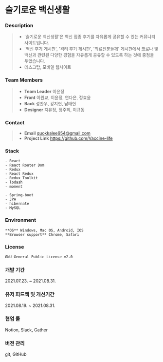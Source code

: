 # 슬기로운 백신생활

### Description

> - '슬기로운 백신생활'은 백신 접종 후기를 자유롭게 공유할 수 있는 커뮤니티 사이트입니다.
> - '백신 후기 게시판', '격리 후기 게시판', '의료진분들께' 게시판에서 코로나 및 백신과 관련된 다양한 경험을 자유롭게 공유할 수 있도록 하는 것에 중점을 두었습니다.
> - 데스크탑, 모바일 웹사이트


### Team Members

> - **Team Leader** 이윤정
> - **Front** 이원교, 이윤정, 연다은, 정효윤
> - **Back** 성찬우, 강지현, 남태현
> - **Designer** 지유정, 정주희, 이규동


### Contact

> - **Email** quokkalee654@gmail.com 
> - **Project Link** https://github.com/Vaccine-life


### Stack

    - React
    - React Router Dom
    - Redux
    - React Redux
    - Redux Toolkit
    - lodash
    - moment

    - Spring-boot
    - JPA
    - hibernate
    - MySQL


### Environment

    **OS** Windows, Mac OS, Android, IOS
    **Browser support** Chrome, Safari


### License

    GNU General Public License v2.0


### 개발 기간

2021.07.23. ~ 2021.08.31.


### 유저 피드백 및 개선기간

2021.08.19. ~ 2021.08.31.


### 협업 툴

Notion, Slack, Gather


### 버전 관리

git, GitHub
